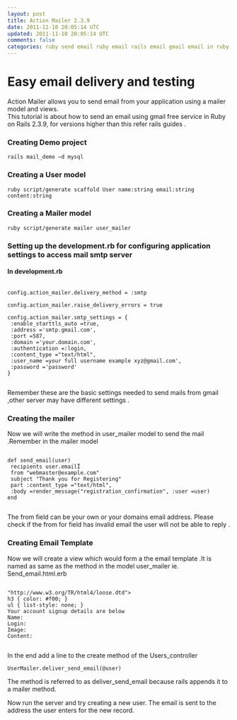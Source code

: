 ```yaml
---           
layout: post
title: Action Mailer 2.3.9
date: 2011-11-10 20:05:14 UTC
updated: 2011-11-10 20:05:14 UTC
comments: false
categories: ruby send email ruby email rails email gmail email in ruby emails email rails ruby gmail actionmailer html email in ror actionmailer email in ruby actionmailer 2.3.9
---
```



# Easy email delivery and testing

Action Mailer allows you to send email from your application using a mailer model and views.  
This tutorial is about how to send an email using gmail free service in Ruby on Rails 2.3.9, for versions higher than this refer rails guides .

### Creating Demo project

<code>rails mail_demo –d mysql</code>

### Creating a User model

<code>ruby script/generate scaffold User name:string email:string content:string </code>

### Creating a Mailer model

<code>ruby script/generate mailer user_mailer</code>

### Setting up the development.rb for configuring application settings to access mail smtp server

#### In development.rb

<pre><code>
config.action_mailer.delivery_method = :smtp

config.action_mailer.raise_delivery_errors = true

config.action_mailer.smtp_settings = {
 :enable_starttls_auto =true,
 :address ='smtp.gmail.com',
 :port =587,
 :domain ='your.domain.com',
 :authentication =:login,
 :content_type ="text/html",
 :user_name =your full username example xyz@gmail.com',
 :password ='password'
}

</code></pre>

 
Remember these are the basic settings needed to send mails from gmail ,other server may have different settings .

### Creating the mailer
 
Now we will write the method in user_mailer model to send the mail .Remember in the mailer model

<pre><code>
def send_email(user)
 recipients user.emailÏ
 from "webmaster@example.com"
 subject "Thank you for Registering"
 part :content_type ="text/html",
 :body =render_message("registration_confirmation", :user =user)
end

</code></pre>

The from field can be your own or your domains email address. Please check if the from for field has invalid email the user will not be able to reply .

### Creating Email Template

Now we will create a view which would form a the email template .It is named as same as the method in the model user_mailer ie. Send_email.html.erb

<pre><code> 
"http://www.w3.org/TR/html4/loose.dtd"&gt;
h3 { color: #f00; }
ul { list-style: none; }
Your account signup details are below
Name:  
Login: 
Image: 
Content: 

</code></pre>

In the end add a line to the create method of the Users_controller

<code>UserMailer.deliver_send_email(@user)</code>

The method is referred to as deliver_send_email because rails appends it to a mailer method.

Now run the server and try creating a new user. The email is sent to the address the user enters for the new record.  
